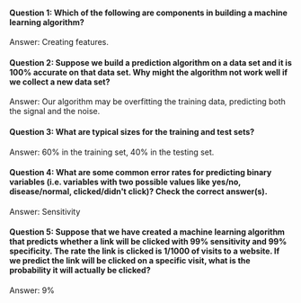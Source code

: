 #### Question 1:  Which of the following are components in building a machine learning algorithm?

Answer: Creating features.

#### Question 2:  Suppose we build a prediction algorithm on a data set and it is 100% accurate on that data set. Why might the algorithm not work well if we collect a new data set?

Answer: Our algorithm may be overfitting the training data, predicting both the signal and the noise.

#### Question 3:  What are typical sizes for the training and test sets?

Answer: 60% in the training set, 40% in the testing set.

#### Question 4: What are some common error rates for predicting binary variables (i.e. variables with two possible values like yes/no, disease/normal, clicked/didn't click)? Check the correct answer(s).

Answer: Sensitivity

#### Question 5: Suppose that we have created a machine learning algorithm that predicts whether a link will be clicked with 99% sensitivity and 99% specificity. The rate the link is clicked is 1/1000 of visits to a website. If we predict the link will be clicked on a specific visit, what is the probability it will actually be clicked?

Answer: 9%
